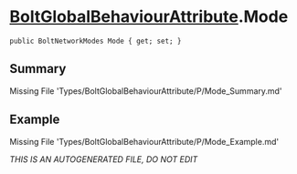 # [BoltGlobalBehaviourAttribute](Types/BoltGlobalBehaviourAttribute.md).Mode
`public BoltNetworkModes Mode { get; set; }`
## Summary
Missing File 'Types/BoltGlobalBehaviourAttribute/P/Mode_Summary.md'
## Example
Missing File 'Types/BoltGlobalBehaviourAttribute/P/Mode_Example.md'

*THIS IS AN AUTOGENERATED FILE, DO NOT EDIT*
